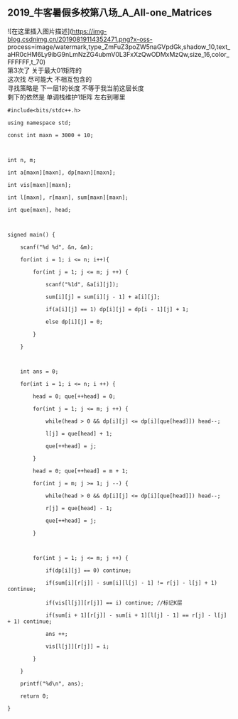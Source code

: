 ## 2019_牛客暑假多校第八场_A_All-one_Matrices

![在这里插入图片描述](https://img-blog.csdnimg.cn/20190819114352471.png?x-oss-
process=image/watermark,type_ZmFuZ3poZW5naGVpdGk,shadow_10,text_aHR0cHM6Ly9ibG9nLmNzZG4ubmV0L3FxXzQwODMxMzQw,size_16,color_FFFFFF,t_70)  
第3次了 关于最大01矩阵的  
这次找 尽可能大 不相互包含的  
寻找策略是 下一层1的长度 不等于我当前这层长度  
剩下的依然是 单调栈维护1矩阵 左右到哪里

    
    
    #include<bits/stdc++.h>
    using namespace std;
    const int maxn = 3000 + 10;
    
    int n, m;
    int a[maxn][maxn], dp[maxn][maxn];
    int vis[maxn][maxn];
    int l[maxn], r[maxn], sum[maxn][maxn];
    int que[maxn], head;
    
    signed main() {
    	scanf("%d %d", &n, &m);
    	for(int i = 1; i <= n; i++){
            for(int j = 1; j <= m; j ++) {
                scanf("%1d", &a[i][j]);
                sum[i][j] = sum[i][j - 1] + a[i][j];
                if(a[i][j] == 1) dp[i][j] = dp[i - 1][j] + 1;
    			else dp[i][j] = 0;
            }
        }
        
    	int ans = 0;
    	for(int i = 1; i <= n; i ++) {
    		head = 0; que[++head] = 0;
    		for(int j = 1; j <= m; j ++) {
    			while(head > 0 && dp[i][j] <= dp[i][que[head]]) head--;
    			l[j] = que[head] + 1;
    			que[++head] = j;
    		}
    		head = 0; que[++head] = m + 1;
    		for(int j = m; j >= 1; j --) {
    			while(head > 0 && dp[i][j] <= dp[i][que[head]]) head--;
    			r[j] = que[head] - 1;
    			que[++head] = j;
    		}
    
    		for(int j = 1; j <= m; j ++) {
    			if(dp[i][j] == 0) continue;
    			if(sum[i][r[j]] - sum[i][l[j] - 1] != r[j] - l[j] + 1) continue;
    			if(vis[l[j]][r[j]] == i) continue; //标记K层
                if(sum[i + 1][r[j]] - sum[i + 1][l[j] - 1] == r[j] - l[j] + 1) continue;
    			ans ++;
    			vis[l[j]][r[j]] = i;
    		}
    	}
        printf("%d\n", ans);
    	return 0;
    }
    

